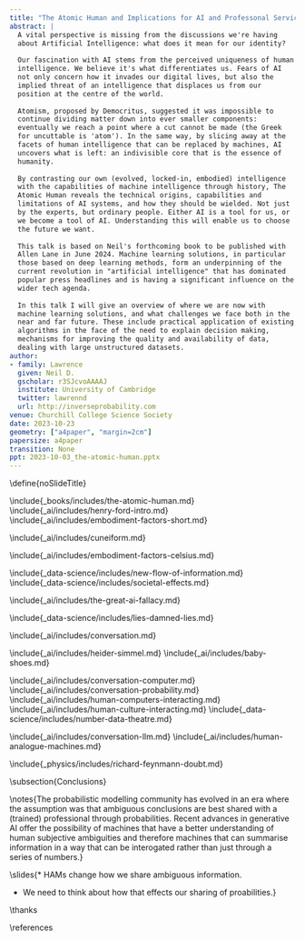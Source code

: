 ```yaml
---
title: "The Atomic Human and Implications for AI and Professonal Services"
abstract: |
  A vital perspective is missing from the discussions we're having
  about Artificial Intelligence: what does it mean for our identity?
 
  Our fascination with AI stems from the perceived uniqueness of human
  intelligence. We believe it's what differentiates us. Fears of AI
  not only concern how it invades our digital lives, but also the
  implied threat of an intelligence that displaces us from our
  position at the centre of the world.
 
  Atomism, proposed by Democritus, suggested it was impossible to
  continue dividing matter down into ever smaller components:
  eventually we reach a point where a cut cannot be made (the Greek
  for uncuttable is 'atom'). In the same way, by slicing away at the
  facets of human intelligence that can be replaced by machines, AI
  uncovers what is left: an indivisible core that is the essence of
  humanity.
 
  By contrasting our own (evolved, locked-in, embodied) intelligence
  with the capabilities of machine intelligence through history, The
  Atomic Human reveals the technical origins, capabilities and
  limitations of AI systems, and how they should be wielded. Not just
  by the experts, but ordinary people. Either AI is a tool for us, or
  we become a tool of AI. Understanding this will enable us to choose
  the future we want.
 
  This talk is based on Neil's forthcoming book to be published with
  Allen Lane in June 2024. Machine learning solutions, in particular
  those based on deep learning methods, form an underpinning of the
  current revolution in "artificial intelligence" that has dominated
  popular press headlines and is having a significant influence on the
  wider tech agenda.
  
  In this talk I will give an overview of where we are now with
  machine learning solutions, and what challenges we face both in the
  near and far future. These include practical application of existing
  algorithms in the face of the need to explain decision making,
  mechanisms for improving the quality and availability of data,
  dealing with large unstructured datasets.
author:
- family: Lawrence
  given: Neil D.
  gscholar: r3SJcvoAAAAJ
  institute: University of Cambridge
  twitter: lawrennd
  url: http://inverseprobability.com
venue: Churchill College Science Society
date: 2023-10-23
geometry: ["a4paper", "margin=2cm"]
papersize: a4paper
transition: None
ppt: 2023-10-03_the-atomic-human.pptx
---
```

\define{noSlideTitle}


\include{_books/includes/the-atomic-human.md}
\include{_ai/includes/henry-ford-intro.md}
\include{_ai/includes/embodiment-factors-short.md}

\include{_ai/includes/cuneiform.md}


<!-- Faster horse -->

<!-- Embodiment Factors -->
\include{_ai/includes/embodiment-factors-celsius.md}

<!-- Information Triangle -->
\include{_data-science/includes/new-flow-of-information.md}
\include{_data-science/includes/societal-effects.md}

<!-- AI Fallacy -->
\include{_ai/includes/the-great-ai-fallacy.md}

<!-- Mathematical Statistics -->
\include{_data-science/includes/lies-damned-lies.md}

<!-- Conversation -->
\include{_ai/includes/conversation.md}

<!-- Fritz Heider -->
\include{_ai/includes/heider-simmel.md}
\include{_ai/includes/baby-shoes.md}
<!-- Conversation LLM -->
\include{_ai/includes/conversation-computer.md}
\include{_ai/includes/conversation-probability.md}
\include{_ai/includes/human-computers-interacting.md}
\include{_ai/includes/human-culture-interacting.md}
\include{_data-science/includes/number-data-theatre.md}
<!--\include{_psychology/includes/selective-attention-bias.md}-->
<!--include{_data-science/includes/data-selection-attention-bias.md}-->
\include{_ai/includes/conversation-llm.md}
\include{_ai/includes/human-analogue-machines.md}

\include{_physics/includes/richard-feynmann-doubt.md}

<!-- Interfaces AI for Science -->
<!--include{_ai/includes/interfaces-ai-for-science.md}-->

\subsection{Conclusions}

\notes{The probabilistic modelling community has evolved in an era where the assumption was that ambiguous conclusions are best shared with a (trained) professional through probabilities. Recent advances in generative AI offer the possibility of machines that have a better understanding of human subjective ambiguities and therefore machines that can summarise information in a way that can be interogated rather than just through a series of numbers.}

\slides{* HAMs change how we share ambiguous information.
* We need to think about how that effects our sharing of proabilities.}

\thanks

\references

